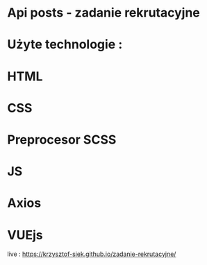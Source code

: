# Api posts - zadanie rekrutacyjne
# Użyte technologie :
# HTML 
# CSS
# Preprocesor SCSS
# JS
# Axios
# VUEjs
live : https://krzysztof-siek.github.io/zadanie-rekrutacyjne/